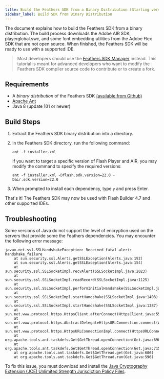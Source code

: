 ```yaml
---
title: Build the Feathers SDK from a Binary Distribution (Starling version)
sidebar_label: Build SDK from Binary Distribution
---
```


The document explains how to build the Feathers SDK from a binary distribution. The build process downloads the Adobe AIR SDK, playerglobal.swc, and some font embedding utilities from the Adobe Flex SDK that are not open source. When finished, the Feathers SDK will be ready to use with a supported IDE.

> Most developers should use the [Feathers SDK Manager](./installation-instructions.md) instead. This tutorial is meant for advanced developers who want to modify the Feathers SDK compiler source code to contribute or to create a fork.

## Requirements

- A _binary distribution_ of the Feathers SDK [(available from Github)](https://github.com/feathersui/feathersui-sdk/releases)
- [Apache Ant](http://ant.apache.org/)
- Java 8 (update 101 or newer)

## Build Steps

1.  Extract the Feathers SDK binary distribution into a directory.

1.  In the Feathers SDK directory, run the following command:

        ant -f installer.xml

    If you want to target a specific version of Flash Player and AIR, you may modify the command to specify the required versions:

        ant -f installer.xml -Dflash.sdk.version=22.0 -Dair.sdk.version=22.0

1.  When prompted to install each dependency, type `y` and press Enter.

That's it! The Feathers SDK may now be used with Flash Builder 4.7 and other supported IDEs.

## Troubleshooting

Some versions of Java do not support the level of encryption used on the servers that provide some the Feathers dependencies. You may encounter the following error message:

```code
javax.net.ssl.SSLHandshakeException: Received fatal alert: handshake_failure
	at sun.security.ssl.Alerts.getSSLException(Alerts.java:192)
	at sun.security.ssl.Alerts.getSSLException(Alerts.java:154)
	at sun.security.ssl.SSLSocketImpl.recvAlert(SSLSocketImpl.java:2023)
	at sun.security.ssl.SSLSocketImpl.readRecord(SSLSocketImpl.java:1125)
	at sun.security.ssl.SSLSocketImpl.performInitialHandshake(SSLSocketImpl.java:1375)
	at sun.security.ssl.SSLSocketImpl.startHandshake(SSLSocketImpl.java:1403)
	at sun.security.ssl.SSLSocketImpl.startHandshake(SSLSocketImpl.java:1387)
	at sun.net.www.protocol.https.HttpsClient.afterConnect(HttpsClient.java:559)
	at sun.net.www.protocol.https.AbstractDelegateHttpsURLConnection.connect(AbstractDelegateHttpsURLConnection.java:185)
	at sun.net.www.protocol.https.HttpsURLConnectionImpl.connect(HttpsURLConnectionImpl.java:153)
	at org.apache.tools.ant.taskdefs.Get$GetThread.openConnection(Get.java:690)
	at org.apache.tools.ant.taskdefs.Get$GetThread.openConnection(Get.java:715)
	at org.apache.tools.ant.taskdefs.Get$GetThread.get(Get.java:606)
	at org.apache.tools.ant.taskdefs.Get$GetThread.run(Get.java:596)
```

To fix this issue, you must download and install the [Java Cryptography Extension (JCE) Unlimited Strength Jurisdiction Policy Files](http://www.oracle.com/technetwork/java/javase/downloads/jce8-download-2133166.html).
